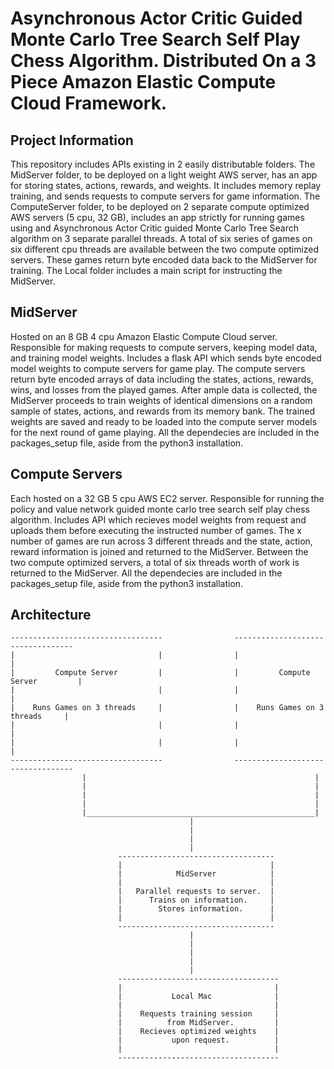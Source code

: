 # Asynchronous Actor Critic Guided Monte Carlo Tree Search Self Play Chess Algorithm. Distributed On a 3 Piece Amazon Elastic Compute Cloud Framework.

## Project Information
This repository includes APIs existing in 2 easily distributable folders. The MidServer folder, to be deployed on a light weight AWS server, has an app for storing states, actions, rewards, and weights. It includes memory replay training, and sends requests to compute servers for game information. The ComputeServer folder, to be deployed on 2 separate compute optimized AWS servers (5 cpu, 32 GB), includes an app strictly for running games using and Asynchronous Actor Critic guided Monte Carlo Tree Search algorithm on 3 separate parallel threads. A total of six series of games on six different cpu threads are available between the two compute optimized servers. These games return byte encoded data back to the MidServer for training. The Local folder includes a main script for instructing the MidServer.

## MidServer
Hosted on an 8 GB 4 cpu Amazon Elastic Compute Cloud server. Responsible for making requests to compute servers, keeping model data, and training model weights. Includes a flask API which sends byte encoded model weights to compute servers for game play. The compute servers return byte encoded arrays of data including the states, actions, rewards, wins, and losses from the played games. After ample data is collected, the MidServer proceeds to train weights of identical dimensions on a random sample of states, actions, and rewards from its memory bank. The trained weights are saved and ready to be loaded into the compute server models for the next round of game playing. All the dependecies are included in the packages_setup file, aside from the python3 installation.

## Compute Servers
Each hosted on a 32 GB 5 cpu AWS EC2 server. Responsible for running the policy and value network guided monte carlo tree search self play chess algorithm. Includes API which recieves model weights from request and uploads them before executing the instructed number of games. The x number of games are run across 3 different threads and the state, action, reward information is joined and returned to the MidServer. Between the two compute optimized servers, a total of six threads worth of work is returned to the MidServer. All the dependecies are included in the packages_setup file, aside from the python3 installation.


## Architecture

    ----------------------------------                ----------------------------------
    |                                |                |                                |
    |         Compute Server         |                |         Compute Server         |
    |                                |                |                                |
    |    Runs Games on 3 threads     |                |    Runs Games on 3 threads     |
    |                                |                |                                |
    |                                |                |                                |
    ----------------------------------                ----------------------------------
                    |                                                   |
                    |                                                   |
                    |                                                   |
                    |                                                   |
                    |___________________________________________________|
                                            |
                                            |
                                            |
                                            |
                            -----------------------------------
                            |                                 |
                            |            MidServer            |
                            |                                 |
                            |   Parallel requests to server.  |
                            |      Trains on information.     |
                            |        Stores information.      |
                            |                                 |
                            -----------------------------------
                                            |
                                            |
                                            |
                                            |
                                            |
                            ------------------------------------
                            |                                  |
                            |           Local Mac              |
                            |                                  |
                            |    Requests training session     |
                            |          from MidServer.         |
                            |    Recieves optimized weights    |
                            |           upon request.          |
                            |                                  |
                            ------------------------------------